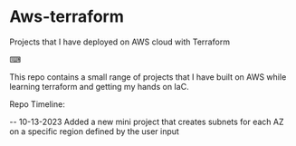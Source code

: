 # Aws-terraform
Projects that I have deployed on AWS cloud with Terraform

⌨

This repo contains a small range of projects that I have built on AWS while learning terraform and getting my hands on IaC.

Repo Timeline:

-- 10-13-2023
Added a new mini project that creates subnets for each AZ on a specific region defined by the user input

